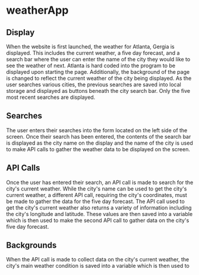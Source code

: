 # weatherApp

## Display
When the website is first launched, the weather for Atlanta, Gergia is displayed. This includes the current weather, a five day forecast, and a search bar where the user can enter the name of the city they would like to see the weather of next. Atlanta is hard coded into the program to be displayed upon starting the page. Additionally, the background of the page is changed to reflect the current weather of the city being displayed. As the user searches various cities, the previous searches are saved into local storage and displayed as buttons beneath the city search bar. Only the five most recent searches are displayed.

## Searches
The user enters their searches into the form located on the left side of the screen. Once their search has been entered, the contents of the search bar is displayed as the city name on the display and the name of the city is used to make API calls to gather the weather data to be displayed on the screen.

## API Calls
Once the user has entered their search, an API call is made to search for the city's current weather. While the city's name can be used to get the city's current weather, a different API call, requiring the city's coordinates, must be made to gather the data for the five day forecast. The API call used to get the city's current weather also returns a variety of information including the city's longitude and latitude. These values are then saved into a variable which is then used to make the second API call to gather data on the city's five day forecast.

## Backgrounds
When the API call is made to collect data on the city's current weather, the city's main weather condition is saved into a variable which is then used to 
